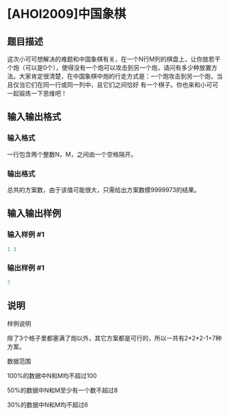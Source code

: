 # [AHOI2009]中国象棋

## 题目描述

这次小可可想解决的难题和中国象棋有关，在一个N行M列的棋盘上，让你放若干个炮（可以是0个），使得没有一个炮可以攻击到另一个炮，请问有多少种放置方法。大家肯定很清楚，在中国象棋中炮的行走方式是：一个炮攻击到另一个炮，当且仅当它们在同一行或同一列中，且它们之间恰好 有一个棋子。你也来和小可可一起锻炼一下思维吧！

## 输入输出格式

### 输入格式

一行包含两个整数N，M，之间由一个空格隔开。

### 输出格式

总共的方案数，由于该值可能很大，只需给出方案数模9999973的结果。

## 输入输出样例

### 输入样例 #1

```cpp
1 3
```


### 输出样例 #1

```cpp
7
```


## 说明

样例说明

除了3个格子里都塞满了炮以外，其它方案都是可行的，所以一共有2\*2\*2-1=7种方案。

数据范围

100%的数据中N和M均不超过100

50%的数据中N和M至少有一个数不超过8

30%的数据中N和M均不超过6

